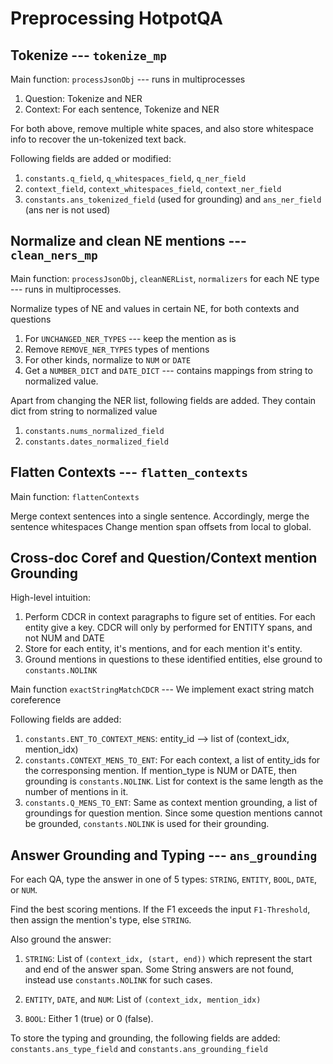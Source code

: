 # Preprocessing HotpotQA

## Tokenize --- ```tokenize_mp```
Main function: ```processJsonObj``` --- runs in multiprocesses

1. Question: Tokenize and NER 
2. Context: For each sentence, Tokenize and NER

For both above, remove multiple white spaces, and also store whitespace info to recover the un-tokenized text back.

Following fields are added or modified:
1. ```constants.q_field```, ```q_whitespaces_field```, ```q_ner_field```
2. ```context_field```, ```context_whitespaces_field```, ```context_ner_field```
3. ```constants.ans_tokenized_field``` (used for grounding) and ```ans_ner_field``` (ans ner is not used)  



## Normalize and clean NE mentions --- ```clean_ners_mp```
Main function: ```processJsonObj```, ```cleanNERList```, ```normalizers``` for each NE type
--- runs in multiprocesses.

Normalize types of NE and values in certain NE, for both contexts and questions

1. For ```UNCHANGED_NER_TYPES``` --- keep the mention as is
2. Remove ```REMOVE_NER_TYPES``` types of mentions
3. For other kinds, normalize to ```NUM``` or ```DATE```
4. Get a ```NUMBER_DICT``` and ```DATE_DICT``` --- contains mappings from string to normalized value.

Apart from changing the NER list, following fields are added.
They contain dict from  string to normalized value
1. ```constants.nums_normalized_field```
2. ```constants.dates_normalized_field```


## Flatten Contexts --- ```flatten_contexts```
Main function: ```flattenContexts```

Merge context sentences into a single sentence.
Accordingly, merge the sentence whitespaces
Change mention span offsets from local to global.


## Cross-doc Coref and Question/Context mention Grounding
High-level intuition:
1. Perform CDCR in context paragraphs to figure set of entities. For each entity give a key.
CDCR will only by performed for ENTITY spans, and not NUM and DATE
2. Store for each entity, it's mentions, and for each mention it's entity.
3. Ground mentions in questions to these identified entities, else ground to ```constants.NOLINK```

Main function ```exactStringMatchCDCR``` ---  We implement exact string match coreference

Following fields are added:
1. ```constants.ENT_TO_CONTEXT_MENS```: entity_id --> list of (context_idx, mention_idx)  
2. ```constants.CONTEXT_MENS_TO_ENT```: For each context, a list of entity_ids for the corresponsing mention.
If mention_type is NUM or DATE, then grounding is ```constants.NOLINK```.
List for context is the same length as the number of mentions in it.
3. ```constants.Q_MENS_TO_ENT```: Same as context mention grounding,  a list of groundings for question mention.
Since some question mentions cannot be grounded, ```constants.NOLINK``` is used for their grounding.


## Answer Grounding and Typing --- ```ans_grounding```
For each QA, type the answer in one of 5 types:
```STRING```, ```ENTITY```, ```BOOL```, ```DATE```, or ```NUM```.

Find the best scoring mentions.
If the F1 exceeds the input ```F1-Threshold```, then assign the mention's type, else ```STRING```.

Also ground the answer: 
1. ```STRING```: List of ```(context_idx, (start, end))``` which represent the start and end of the answer span.
Some String answers are not found, instead use ```constants.NOLINK``` for such cases.

2. ```ENTITY```, ```DATE```, and ```NUM```: List of ```(context_idx, mention_idx)```

3. ```BOOL```: Either 1 (true) or 0 (false).

To store the typing and grounding, the following fields are added:
```constants.ans_type_field``` and ```constants.ans_grounding_field```







 


